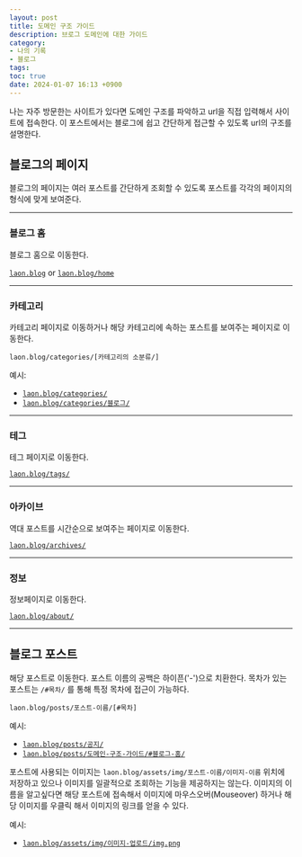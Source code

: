 ```yaml
---
layout: post
title: 도메인 구조 가이드
description: 브로그 도메인에 대한 가이드
category:
- 나의 기록
- 블로그
tags: 
toc: true
date: 2024-01-07 16:13 +0900
---
```

나는 자주 방문한는 사이트가 있다면 도메인 구조를 파악하고 url을 직접 입력해서 사이트에 접속한다. 이 포스트에서는 블로그에 쉽고 간단하게 접근할 수 있도록 url의 구조를 설명한다.

## 블로그의 페이지 
블로그의 페이지는 여러 포스트를 간단하게 조회할 수 있도록 포스트를 각각의 페이지의 형식에 맞게 보여준다. 

---
### 블로그 홈
블로그 홈으로 이동한다. 

 [`laon.blog`](https://laon.blog/) or [`laon.blog/home`](https://laon.blog/)

---
### 카테고리
카테고리 페이지로 이동하거나 해당 카테고리에 속하는 포스트를 보여주는 페이지로 이동한다. 

`laon.blog/categories/[카테고리의 소분류/]`

예시: 

- [`laon.blog/categories/`](https://laon.blog/categories/)
- [`laon.blog/categories/블로그/`](https://laon.blog/categories/블로그/)

---
### 테그
테그 페이지로 이동한다. 

[`laon.blog/tags/`](https://laon.blog/tags/)

---
### 아카이브
역대 포스트를 시간순으로 보여주는 페이지로 이동한다.

[`laon.blog/archives/`](https://laon.blog/archives/)

---
### 정보 
정보페이지로 이동한다.

[`laon.blog/about/`](https://laon.blog/about/)

---
## 블로그 포스트
해당 포스트로 이동한다. 포스트 이름의 공백은 하이픈(\'-\')으로 치환한다. 목차가 있는 포스트는 `/#목차/` 를 통해 특정 목차에 접근이 가능하다. 

`laon.blog/posts/포스트-이름/[#목차]`

예시: 

- [`laon.blog/posts/공지/`](https://laon.blog/posts/공지/)
- [`laon.blog/posts/도메인-구조-가이드/#블로그-홈/`](https://laon.blog/posts/도메인-구조-가이드/#블로그-홈)


포스트에 사용되는 이미지는 `laon.blog/assets/img/포스트-이름/이미지-이름` 위치에 저장하고 있으나 이미지를 일괄적으로 조회하는 기능을 제공하지는 않는다. 이미지의 이름을 알고싶다면 해당 포스트에 접속해서 이미지에 마우스오버(Mouseover) 하거나 해당 이미지를 우클릭 해서 이미지의 링크를 얻을 수 있다. 

예시:

- [`laon.blog/assets/img/이미지-업로드/img.png`](https://laon.blog/assets/img/이미지-업로드/img.png)
